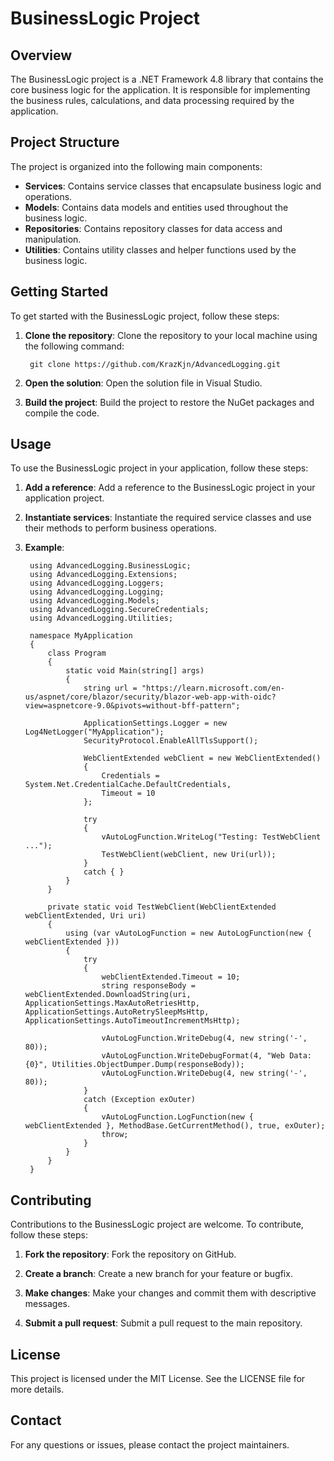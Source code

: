 ﻿# BusinessLogic Project

## Overview
The BusinessLogic project is a .NET Framework 4.8 library that contains the core business logic for the application. It is responsible for implementing the business rules, calculations, and data processing required by the application.

## Project Structure
The project is organized into the following main components:

- **Services**: Contains service classes that encapsulate business logic and operations.
- **Models**: Contains data models and entities used throughout the business logic.
- **Repositories**: Contains repository classes for data access and manipulation.
- **Utilities**: Contains utility classes and helper functions used by the business logic.

## Getting Started
To get started with the BusinessLogic project, follow these steps:

1. **Clone the repository**: Clone the repository to your local machine using the following command:
			
	    git clone https://github.com/KrazKjn/AdvancedLogging.git

2. **Open the solution**: Open the solution file in Visual Studio.

3. **Build the project**: Build the project to restore the NuGet packages and compile the code.

## Usage
To use the BusinessLogic project in your application, follow these steps:

1. **Add a reference**: Add a reference to the BusinessLogic project in your application project.

2. **Instantiate services**: Instantiate the required service classes and use their methods to perform business operations.

1. **Example**:

        using AdvancedLogging.BusinessLogic;
        using AdvancedLogging.Extensions;
        using AdvancedLogging.Loggers;
        using AdvancedLogging.Logging;
        using AdvancedLogging.Models;
        using AdvancedLogging.SecureCredentials;
        using AdvancedLogging.Utilities;
 
        namespace MyApplication
        {
            class Program
            {
                static void Main(string[] args)
                {                    
                    string url = "https://learn.microsoft.com/en-us/aspnet/core/blazor/security/blazor-web-app-with-oidc?view=aspnetcore-9.0&pivots=without-bff-pattern";

                    ApplicationSettings.Logger = new Log4NetLogger("MyApplication");
                    SecurityProtocol.EnableAllTlsSupport();
 
                    WebClientExtended webClient = new WebClientExtended()
                    {
                        Credentials = System.Net.CredentialCache.DefaultCredentials,
                        Timeout = 10
                    };

                    try
                    {
                        vAutoLogFunction.WriteLog("Testing: TestWebClient ...");
                        TestWebClient(webClient, new Uri(url));
                    }
                    catch { }
                }
            }

            private static void TestWebClient(WebClientExtended webClientExtended, Uri uri)
            {
                using (var vAutoLogFunction = new AutoLogFunction(new { webClientExtended }))
                {
                    try
                    {
                        webClientExtended.Timeout = 10;
                        string responseBody = webClientExtended.DownloadString(uri, ApplicationSettings.MaxAutoRetriesHttp, ApplicationSettings.AutoRetrySleepMsHttp, ApplicationSettings.AutoTimeoutIncrementMsHttp);

                        vAutoLogFunction.WriteDebug(4, new string('-', 80));
                        vAutoLogFunction.WriteDebugFormat(4, "Web Data: {0}", Utilities.ObjectDumper.Dump(responseBody));
                        vAutoLogFunction.WriteDebug(4, new string('-', 80));
                    }
                    catch (Exception exOuter)
                    {
                        vAutoLogFunction.LogFunction(new { webClientExtended }, MethodBase.GetCurrentMethod(), true, exOuter);
                        throw;
                    }
                }
            }
        }

## Contributing
Contributions to the BusinessLogic project are welcome. To contribute, follow these steps:

1. **Fork the repository**: Fork the repository on GitHub.

2. **Create a branch**: Create a new branch for your feature or bugfix.

3. **Make changes**: Make your changes and commit them with descriptive messages.

4. **Submit a pull request**: Submit a pull request to the main repository.

## License
This project is licensed under the MIT License. See the LICENSE file for more details.

## Contact
For any questions or issues, please contact the project maintainers.
